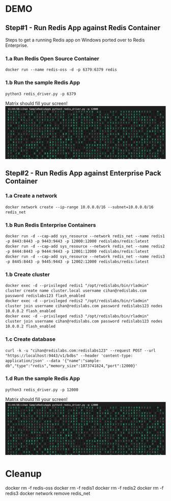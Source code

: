 # DEMO
## Step#1 - Run Redis App against Redis Container
Steps to get a running Redis app on Windows ported over to Redis Enterprise. 

### 1.a Run Redis Open Source Container
```
docker run --name redis-oss -d -p 6379:6379 redis
```
### 1.b Run the sample Redis App
```
python3 redis_driver.py -p 6379
```
Matrix should fill your screen!
![Image](https://raw.githubusercontent.com/cihanb/dockerdemo_rp/master/Demo%233%20Migrating%20Redis%20App%20on%20macOS/Media/app_output.jpeg)

## Step#2 - Run Redis App against Enterprise Pack Container
### 1.a Create a network
```
docker network create --ip-range 10.0.0.0/16 --subnet=10.0.0.0/16 redis_net
```

### 1.b Run Redis Enterprise Containers
```
docker run -d --cap-add sys_resource --network redis_net --name redis1 -p 8443:8443 -p 9443:9443 -p 12000:12000 redislabs/redis:latest
docker run -d --cap-add sys_resource --network redis_net --name redis2 -p 8444:8443 -p 9444:9443 -p 12001:12000 redislabs/redis:latest
docker run -d --cap-add sys_resource --network redis_net --name redis3 -p 8445:8443 -p 9445:9443 -p 12002:12000 redislabs/redis:latest
```

### 1.b Create cluster
```
docker exec -d --privileged redis1 "/opt/redislabs/bin/rladmin" cluster create name cluster.local username cihan@redislabs.com password redislabs123 flash_enabled
docker exec -d --privileged redis2 "/opt/redislabs/bin/rladmin" cluster join username cihan@redislabs.com password redislabs123 nodes 10.0.0.2 flash_enabled
docker exec -d --privileged redis3 "/opt/redislabs/bin/rladmin" cluster join username cihan@redislabs.com password redislabs123 nodes 10.0.0.2 flash_enabled
```

### 1.c Create database
```
curl -k -u "cihan@redislabs.com:redislabs123" --request POST --url "https://localhost:9443/v1/bdbs" --header 'content-type: application/json' --data '{"name":"sample-db","type":"redis","memory_size":1073741824,"port":12000}'
```

### 1.d Run the sample Redis App
```
python3 redis_driver.py -p 12000
```

Matrix should fill your screen!
![Image](https://raw.githubusercontent.com/cihanb/dockerdemo_rp/master/Demo%233%20Migrating%20Redis%20App%20on%20macOS/Media/app_output.jpeg)


# Cleanup
docker rm -f redis-oss
docker rm -f redis1
docker rm -f redis2
docker rm -f redis3
docker network remove redis_net
